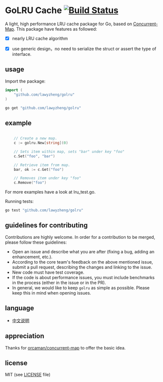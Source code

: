 # GoLRU Cache [![Build Status](https://api.travis-ci.com/LawyZheng/golru.svg?branch=master)]()

A light, high performance LRU cache package for Go, based on [Concurrent-Map](http://github.com/orcaman/concurrent-map). This package have features as followed:
- [X] nearly LRU cache algorithm
- [X] use generic design，no need to serialize the struct or assert the type of interface.


## usage

Import the package:

```go
import (
	"github.com/lawyzheng/golru"
)

```

```bash
go get "github.com/lawyzheng/golru"
```

## example

```go

	// Create a new map.
	c := golru.New[string](0)

	// Sets item within map, sets "bar" under key "foo"
	c.Set("foo", "bar")

	// Retrieve item from map.
	bar, ok := c.Get("foo")

	// Removes item under key "foo"
	c.Remove("foo")

```

For more examples have a look at lru_test.go.

Running tests:

```bash
go test "github.com/lawyzheng/golru"
```

## guidelines for contributing

Contributions are highly welcome. In order for a contribution to be merged, please follow these guidelines:
- Open an issue and describe what you are after (fixing a bug, adding an enhancement, etc.).
- According to the core team's feedback on the above mentioned issue, submit a pull request, describing the changes and linking to the issue.
- New code must have test coverage.
- If the code is about performance issues, you must include benchmarks in the process (either in the issue or in the PR).
- In general, we would like to keep `golru` as simple as possible. Please keep this in mind when opening issues.

## language
- [中文说明](./README-zh.md)

## appreciation

Thanks for [orcaman/concurrent-map](http://github.com/orcaman/concurrent-map) to offer the basic idea.

## license
MIT (see [LICENSE](https://github.com/orcaman/concurrent-map/blob/master/LICENSE) file)
